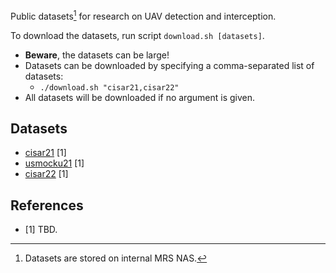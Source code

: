 Public datasets[^1] for research on UAV detection and interception.

To download the datasets, run script `download.sh [datasets]`.
- **Beware**, the datasets can be large!
- Datasets can be downloaded by specifying a comma-separated list of datasets:
  - `./download.sh "cisar21,cisar22"`
- All datasets will be downloaded if no argument is given.

## Datasets
- [cisar21](./cisar21/README.md) [1]
- [usmocku21](./usmocku21/README.md) [1]
- [cisar22](./cisar22/README.md) [1]

## References
- [1] TBD.
 
[^1]: Datasets are stored on internal MRS NAS.
